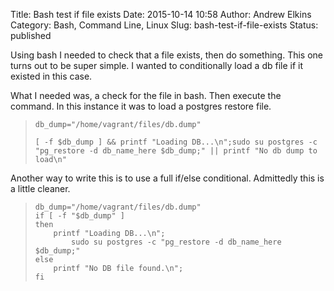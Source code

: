 Title: Bash test if file exists
Date: 2015-10-14 10:58
Author: Andrew Elkins
Category: Bash, Command Line, Linux
Slug: bash-test-if-file-exists
Status: published

Using bash I needed to check that a file exists, then do something. This
one turns out to be super simple. I wanted to conditionally load a db
file if it existed in this case.

What I needed was, a check for the file in bash. Then execute the
command. In this instance it was to load a postgres restore file.

> ``` {.bash}
> db_dump="/home/vagrant/files/db.dump"
> ```
>
> ``` {.bash}
> [ -f $db_dump ] && printf "Loading DB...\n";sudo su postgres -c "pg_restore -d db_name_here $db_dump;" || printf "No db dump to load\n"
> ```

Another way to write this is to use a full if/else conditional.
Admittedly this is a little cleaner.

> ``` {.bash}
> db_dump="/home/vagrant/files/db.dump"
> if [ -f "$db_dump" ]
> then
>     printf "Loading DB...\n";
>         sudo su postgres -c "pg_restore -d db_name_here $db_dump;"
> else
>     printf "No DB file found.\n";
> fi
> ```
